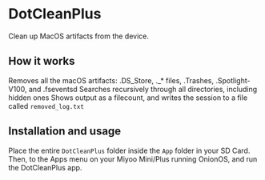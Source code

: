# DotCleanPlus
Clean up MacOS artifacts from the device.

## How it works
Removes all the macOS artifacts: .DS_Store, ._* files, .Trashes, .Spotlight-V100, and .fseventsd
Searches recursively through all directories, including hidden ones
Shows output as a filecount, and writes the session to a file called `removed_log.txt`

## Installation and usage

Place the entire `DotCleanPlus` folder inside the `App` folder in your SD Card.  Then, to the Apps menu on your Miyoo Mini/Plus running OnionOS, and run the DotCleanPlus app.
